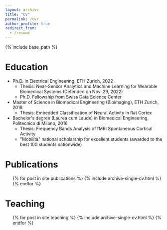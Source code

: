 ```yaml
---
layout: archive
title: "CV"
permalink: /cv/
author_profile: true
redirect_from:
  - /resume
---
```


{% include base_path %}

Education
======
* Ph.D. in Electrical Engineering, ETH Zurich, 2022
  * Thesis: Near-Sensor Analytics and Machine Learning for Wearable Biomedical Systems (Defended on Nov. 29, 2022)
  * Ph.D. Fellowship from Swiss Data Science Center
* Master of Science in Biomedical Engineering (Bioimaging), ETH Zurich, 2018
  * Thesis: Embedded Classification of Neural Activity in Rat Cortex
* Bachelor's degree (Laurea cum Laude) in Biomedical Engineering, Politecnico di Milano, 2016
  * Thesis: Frequency Bands Analysis of fMRI Spontaneous Cortical Activity
  * "Mobilità" national scholarship for excellent students (awarded to the best 100 students nationwide)


Publications
======
  <ul>{% for post in site.publications %}
    {% include archive-single-cv.html %}
  {% endfor %}</ul>
  
<!-- Talks -->
<!-- ====== -->
<!--   <ul>{% for post in site.talks %} -->
<!--     {% include archive-single-talk-cv.html %} -->
<!--   {% endfor %}</ul> -->
  
Teaching
======
  <ul>{% for post in site.teaching %}
    {% include archive-single-cv.html %}
  {% endfor %}</ul>
  
<!-- Service and leadership -->
<!-- ====== -->
<!-- * Currently signed in to 43 different slack teams -->
